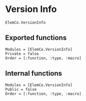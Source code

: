 # Version Info

```@docs
ElemCo.VersionInfo
```

## Exported functions

```@autodocs
Modules = [ElemCo.VersionInfo]
Private = false
Order = [:function, :type, :macro]
```

## Internal functions
```@autodocs
Modules = [ElemCo.VersionInfo]
Public = false
Order = [:function, :type, :macro]
```



